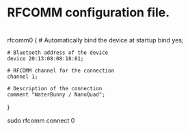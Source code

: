 #
# RFCOMM configuration file.
#

rfcomm0 {
	# Automatically bind the device at startup
	bind yes;

	# Bluetooth address of the device
	device 20:13:08:08:18:81;

	# RFCOMM channel for the connection
	channel	1;

	# Description of the connection
	comment "WaterBunny / NanoQuad";
}






sudo rfcomm connect 0
